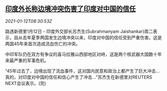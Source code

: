 <!--1610441596000-->
[印度外长称边境冲突伤害了印度对中国的信任](https://cn.reuters.com/article/india-china-border-dip-0112-idCNKBS29H0VD)
------

<div><i>2021-01-12T08:30:53Z</i></div><p>路透新德里1月12日 - 印度外交部长苏杰生(Subrahmanyam Jaishankar)周二表示，自从去年夏季两国发生边境冲突以来，印度对中国的信任受到严重伤害。这是两国45年来首次造成流血伤亡的冲突。</p><p>中印军队仍在双方有争议的喜马拉雅山西部地区对峙，这是两个核武器大国数十年来最严重的军事危机。</p><p>“45年过去了，边境出现了流血事件，这对国内民意和政治上都产生了巨大冲击...真的，对印度对中国的信任和信心产生了冲击...”苏杰生在新德里对REUTERS NEXT会议表示。(完)</p>
